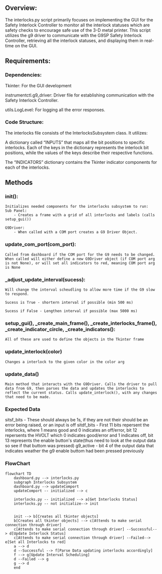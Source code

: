 ## Overview:
The interlocks.py script primarily focuses on implementing the GUI for the Safety Interlock Controller to monitor all the interlock statuses which are safety checks to encourage safe use of the 3-D metal printer. This script utilizes the g9 driver to communicate with the G9SP Safety Interlock Controller, retrieving all the interlock statuses, and displaying them in real-time on the GUI.


## Requirements:
### Dependencies: 

Tkinter: For the GUI development

instrumentctl.g9_driver: Driver file for establishing communication with the Safety Interlock Controller.

utils.LogLevel: For logging all the error responses.

### Code Structure:

The interlocks file consists of the InterlocksSubsystem class. It utilizes:

A dictionary called “INPUTS” that maps all the bit positions to specific interlocks. Each of the keys in the dictionary represents the interlock bit positions, while the values of the keys describe their respective functions. 

The “INDICATORS” dictionary contains the Tkinter indicator components for each of the interlocks. 

## Methods
### __init__():
    Initializes needed components for the interlocks subsystem to run:
    Sub Panel:
        - Creates a frame with a grid of all interlocks and labels (calls setup_gui())

    G9Driver:
        - When called with a COM port creates a G9 Driver Object.

### update_com_port(com_port):
    Called from dashboard if the COM port for the G9 needs to be changed. When called will either define a new G9Driver object (if COM port arg is not None), or will set all indicators to red, meaning COM port arg is None

### _adjust_update_interval(sucess):
    Will change the interval scheudling to allow more time if the G9 slow to respond.

    Sucess is True - shortern interval if possible (min 500 ms)

    Sucess if False - Lengthen interval if possible (max 5000 ms)

### setup_gui(), _create_main_frame(), _create_interlocks_frame(), _create_indicator_circle, _create_indicators():
    All of these are used to define the objects in the Tkinter frame

### update_interlock(color)
    Changes a interlock to the given color in the color arg
    

### update_data()
    Main method that interacts with the G9Driver. Calls the driver to pull data from G9, then parses the data and updates the interlocks to reflect the current status. Calls update_interlock(), with any changes that need to be made.

### Expected Data

sitsf_bits - These should always be 1s, if they are not their should be an error being raised, or an input is off
sitdf_bits - First 11 bits repersent the interlocks, where 1 means good and 0 indicates an off/error, bit 12 repersents the HVOLT which 0 indicates good/error and 1 indicates off, bit 13 represents the enable button's state(thus need to look at the output data so see if that buttom was pressed)
g9_active - bit 4 of the output data that indicates weather the g9 enable buttom had been pressed previously

### FlowChart
```mermaid
flowchart TD
    dashboard.py --> interlocks.py
    subgraph Interlocks Subsystem 
    dashboard.py --> updateComport
    updateComport -- initialized --> c
   
    interlocks.py -- initialized --> a[Get Interlocks Status]
    interlocks.py -- not initialize--> init


    init --> b[Creates all tkinter objects]
    b[Creates all tkinter objects] --> c[Attends to make serial connection through driver]
    c[Attends to make serial connection through driver] --Successful--> d[Update Interlock Status]
    c[Attends to make serial connection through driver] --Failed--> e[Set all Interlocks to red]
    a --> d
    d --Successful --> f[Parse Data updating interlocks accordingly]
    f --> g[Update Interval Scheduling]
    d --Failed --> g
    g --> d
    end
```


